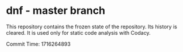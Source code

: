 # dnf - master branch

This repository contains the frozen state of the repository.
Its history is cleared. It is used only for static code
analysis with Codacy.

Commit Time: 1716264893